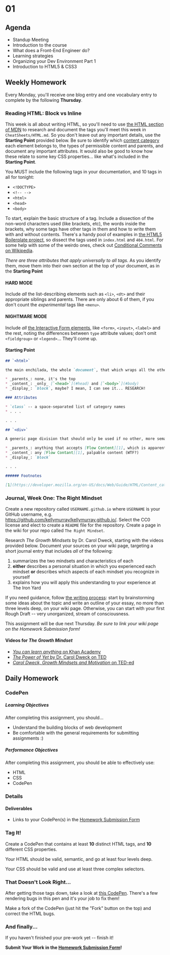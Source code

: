# 01

## Agenda

* Standup Meeting
* Introduction to the course
* What does a Front-End Engineer do?
* Learning strategies
* Organizing your Dev Environment Part 1
* Introduction to HTML5 & CSS3

## Weekly Homework
Every Monday, you'll receive one blog entry and one vocabulary entry to complete by the following **Thursday**.

### Reading HTML: Block vs Inline

This week is all about writing HTML, so you'll need to use [the HTML section of MDN](https://developer.mozilla.org/en-US/docs/Web/HTML) to research and document the tags you'll meet this week in `CheatSheets/HTML.md`. So you don't leave out any important details, use the **Starting Point** provided below. Be sure to identify which [content category](https://developer.mozilla.org/en-US/docs/Web/Guide/HTML/Content_categories#Flow_content) each element belongs to, the types of permissible content and parents, and document any important attributes. It would also be good to know how these relate to some key CSS properties... like what's included in the **Starting Point**.

You MUST include the following tags in your documentation, and 10 tags in all for tonight:

* `<!DOCTYPE>`
* `<!-- -->`
* `<html>`
* `<head>`
* `<body>`

To start, explain the basic structure of a tag. Include a dissection of the non-word characters used (like brackets, etc), the words inside the brackets, why some tags have other tags in them and how to write them with and without contents. There's a handy pool of examples in [the HTML5 Boilerplate project](http://html5boilerplate.com), so dissect the tags used in `index.html` and `404.html`. For some help with some of the weirdo ones, check out [Conditional Comments on Wikipedia](http://en.m.wikipedia.org/wiki/Conditional_comment).

_There are three attributes that apply universally to all tags._ As you identify them, move them into their own section at the top of your document, as in the **Starting Point**

#### HARD MODE

Include _all_ the list-describing elements such as `<li>`, `<dt>` and their appropriate siblings and parents. There are only about 6 of them, if you don't count the _experimental_ tags like `<menu>`.

#### NIGHTMARE MODE

Include _all_ [the Interactive Form elements](https://developer.mozilla.org/en-US/docs/Web/HTML/Element#Forms), like `<form>`, `<input>`, `<label>` and the rest, noting the differences between `type` attribute values; don't omit `<fieldgroup>` or `<legend>`... They'll come up.

#### Starting Point

```markdown
## `<html>`

the main enchilada, the whole `document`, that which wraps all the others... except for [`<!DOCTYPE>`](#doctype), for some reason.

* _parents_: none, it's the top
* _content_: _only_ [`<head>`](#head) and [`<body>`](#body)
* _display_: `block`, maybe? I mean, I can see it... RESEARCH!

### Attributes

* `class` -- a space-separated list of category names
* . . .

. . .

## `<div>`

A generic page division that should only be used if no other, more semantic choice is appropriate.

* _parents_: anything that accepts [Flow Content][1], which is apparently a lot of things.
* _content_: any [Flow Contant][1], palpable content (WTF?)
* _display_: `block`

. . .

###### Footnotes

[1](https://developer.mozilla.org/en-US/docs/Web/Guide/HTML/Content_categories#Flow_content)
```

### Journal, Week One: The Right Mindset

Create a new repository called `USERNAME.github.io` where `USERNAME` is your GitHub username, e.g. https://github.com/kellymurray/kellymurray.github.io/. Select the CC0 license and elect to create a `README` file for the repository. Create a page in the wiki for your repo called `The Right Mindset`.

Research _The Growth Mindsets_ by Dr. Carol Dweck, starting with the videos provided below. Document your sources on your wiki page, targeting a short journal entry that includes _all_ of the following:

1. summarizes the two mindsets and characteristics of each
1. **either** describes a personal situation in which you experienced each mindset **or** describes which aspects of each mindset you recognize in yourself
1. explains how you will apply this understanding to your experience at The Iron Yard

If you need guidance, follow [the writing process](https://en.wikipedia.org/wiki/Writing_process): start by brainstorming some ideas about the topic and write an outline of your essay, no more than three levels deep, on your wiki page. Otherwise, you can start with your first Rough Draft -- very unorganized, stream of consciousness.

This assignment will be due next Thursday. _Be sure to link your wiki page on the Homework Submission form!_

#### Videos for _The Growth Mindset_

* [_You can learn anything_ on Khan Academy](https://www.khanacademy.org/youcanlearnanything)
* [_The Power of Yet_ by Dr. Carol Dweck on TED](https://www.ted.com/talks/carol_dweck_the_power_of_believing_that_you_can_improve)
* [_Carol Dweck, Growth Mindsets and Motivation_ on TED-ed](http://ed.ted.com/on/UA77FlTc)

## Daily Homework

### CodePen

##### Learning Objectives

After completing this assignment, you should…

* Understand the building blocks of web development
* Be comfortable with the general requirements for submitting assignments :)

##### Performance Objectives

After completing this assignment, you should be able to effectively use:

* HTML
* CSS
* CodePen

### Details

#### Deliverables

* Links to your CodePen(s) in the [Homework Submission Form](https://docs.google.com/forms/d/1kgFQrS4ZIh-h82ruErBGX9lTF3PIomq01kTvT2DZr2A/viewform?usp=send_form)

### Tag It!

Create a CodePen that contains at least **10** distinct HTML tags, and **10** different CSS properties.

Your HTML should be valid, semantic, and go at least four levels deep.

Your CSS should be valid and use at least three complex selectors.

### That Doesn't Look Right...

After getting those tags down, take a look at [this CodePen](http://codepen.io/kellymurray/pen/VexmqP). There's a few rendering bugs in this pen and it's your job to fix them!

Make a fork of the CodePen (just hit the "Fork" button on the top) and correct the HTML bugs.

### And finally...

If you haven't finished your pre-work yet -- finish it!

**Submit Your Work in the [Homework Submission Form](https://docs.google.com/forms/d/1kgFQrS4ZIh-h82ruErBGX9lTF3PIomq01kTvT2DZr2A/viewform?usp=send_form)!**
